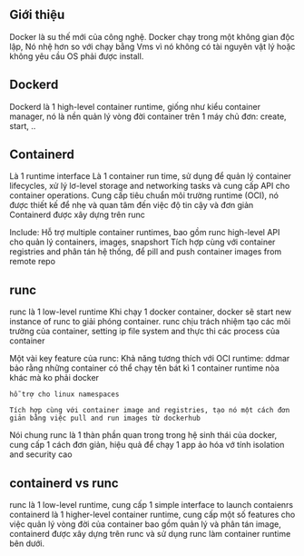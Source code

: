 ## Giới thiệu
Docker là su thế mới của công nghệ. Docker chạy trong một không gian độc lập, Nó nhệ hơn so với chạy bằng Vms vì nó không có tài nguyên vật lý hoặc không yêu cầu OS phải được install.

## Dockerd
Dockerd là 1 high-level container runtime, giống như kiểu container manager, nó là nền quản lý vòng đời container trên 1 máy chủ đơn: create, start, ..

## Containerd
Là 1 runtime interface
Là 1 container run time, sử dụng để quản lý container lifecycles, xử lý lơ-level storage and networking tasks và cung cấp API cho container operations. Cung cấp tiêu chuẩn môi trường runtime (OCI), nó được thiết kế để nhẹ và quan tâm đến việc độ tin cậy và đơn giản
Containerd được xây dựng trên runc

Include:
    Hỗ trợ multiple container runtimes, bao gồm runc
    high-level API cho quản lý containers, images, snapshort
    Tích hợp cùng với container registries and phân tán hệ thống, để pill and push container images from remote repo

## runc
runc là 1 low-level runtime
Khi chạy 1 docker container, docker sẽ start new instance of runc to giải phóng container. runc chịu trách nhiệm tạo các môi trường của container, setting ip file system and thực thi các process của container

Một vài key feature của runc:
    Khả năng tương thích với OCI runtime: ddmar bảo rằng những container có thể chạy tên bát kì 1 container runtime nòa khác mà ko phải docker

    hỗ trợ cho linux namespaces

    Tích hợp cùng với container image and registries, tạo nó một cách đơn giản bằng việc pull and run images từ dockerhub

Nói chung runc là 1 thàn phần quan trong trong hệ sinh thái của docker, cung cấp 1 cách đơn giản, hiệu quả để chạy 1 app ảo hóa vớ tính isolation and security cao

## containerd vs runc
runc là 1 low-level runtime, cung cấp 1 simple interface to launch contaienrs
containerd là 1 higher-level container runtime, cung cấp một số features cho việc quản lý vòng đời của container bao gồm quản lý và phân tán image, containerd được xây dựng trên runc và sử dụng runc làm container runtime bên dưới.